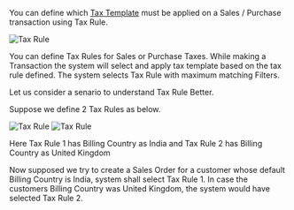 You can define which [Tax Template]({{url_prefix}}/user/guides/setting-up/setting-up-taxes.html) must be applied on a Sales / Purchase transaction using Tax Rule.

<img class="screenshot" alt="Tax Rule" src="{{url_prefix}}/assets/img/accounts/tax-rule.png">

You can define Tax Rules for Sales or Purchase Taxes. 
While making a Transaction the system will select and apply tax template based on the tax rule defined.
The system selects Tax Rule with maximum matching Filters.

Let us consider a senario to understand Tax Rule Better.

Suppose we define 2 Tax Rules as below.

<img class="screenshot" alt="Tax Rule" src="{{url_prefix}}/assets/img/accounts/tax-rule-1.png">

<img class="screenshot" alt="Tax Rule" src="{{url_prefix}}/assets/img/accounts/tax-rule-2.png">

Here Tax Rule 1 has Billing Country as India and Tax Rule 2 has Billing Country as United Kingdom

Now supposed we try to create a Sales Order for a customer whose default Billing Country is India, system shall select Tax Rule 1.
In case the customers Billing Country was United Kingdom, the system would have selected Tax Rule 2.

